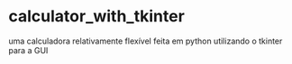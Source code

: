 # calculator_with_tkinter
uma calculadora relativamente flexível feita em python utilizando o tkinter para a GUI
